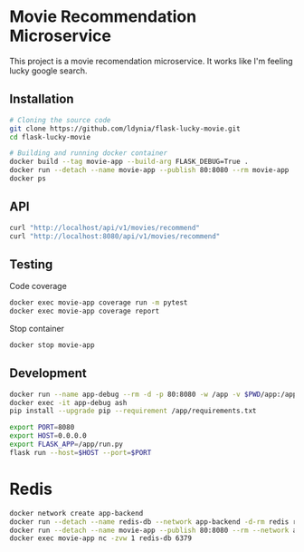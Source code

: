 # Movie Recommendation Microservice

This project is a movie recomendation microservice. It works like I'm feeling lucky google search.

## Installation

```bash
# Cloning the source code
git clone https://github.com/ldynia/flask-lucky-movie.git
cd flask-lucky-movie

# Building and running docker container
docker build --tag movie-app --build-arg FLASK_DEBUG=True .
docker run --detach --name movie-app --publish 80:8080 --rm movie-app
docker ps
```
## API

```bash
curl "http://localhost/api/v1/movies/recommend"
curl "http://localhost:8080/api/v1/movies/recommend"
```

## Testing

Code coverage
```bash
docker exec movie-app coverage run -m pytest
docker exec movie-app coverage report
```

Stop container
```bash
docker stop movie-app
```

## Development

```bash
docker run --name app-debug --rm -d -p 80:8080 -w /app -v $PWD/app:/app python:3.9.5-alpine sleep 1d
docker exec -it app-debug ash
pip install --upgrade pip --requirement /app/requirements.txt

export PORT=8080
export HOST=0.0.0.0
export FLASK_APP=/app/run.py
flask run --host=$HOST --port=$PORT
```

# Redis

```bash
docker network create app-backend
docker run --detach --name redis-db --network app-backend -d-rm redis redis-server --save 60 1 --loglevel warning
docker run --detach --name movie-app --publish 80:8080 --rm --network app-backend movie-app
docker exec movie-app nc -zvw 1 redis-db 6379
```